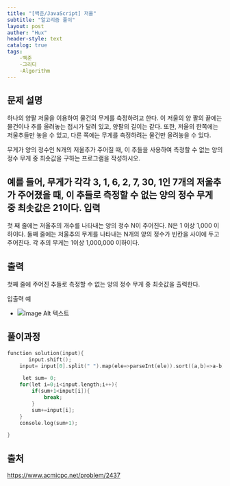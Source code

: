 ```yaml
---
title: "[백준/JavaScript] 저울"
subtitle: "알고리즘 풀이"
layout: post
auther: "Hux"
header-style: text
catalog: true
tags:
    -백준
    -그리디
    -Algorithm
---
```



문제 설명
-------
하나의 양팔 저울을 이용하여 물건의 무게를 측정하려고 한다. 이 저울의 양 팔의 끝에는 물건이나 추를 올려놓는 접시가 달려 있고, 양팔의 길이는 같다. 또한, 저울의 한쪽에는 저울추들만 놓을 수 있고, 다른 쪽에는 무게를 측정하려는 물건만 올려놓을 수 있다.

무게가 양의 정수인 N개의 저울추가 주어질 때, 이 추들을 사용하여 측정할 수 없는 양의 정수 무게 중 최솟값을 구하는 프로그램을 작성하시오.

예를 들어, 무게가 각각 3, 1, 6, 2, 7, 30, 1인 7개의 저울추가 주어졌을 때, 이 추들로 측정할 수 없는 양의 정수 무게 중 최솟값은 21이다. 
입력
-------
첫 째 줄에는 저울추의 개수를 나타내는 양의 정수 N이 주어진다. N은 1 이상 1,000 이하이다. 둘째 줄에는 저울추의 무게를 나타내는 N개의 양의 정수가 빈칸을 사이에 두고 주어진다. 각 추의 무게는 1이상 1,000,000 이하이다.


출력
-----
첫째 줄에 주어진 추들로 측정할 수 없는 양의 정수 무게 중 최솟값을 출력한다.


입출력 예

- ![Image Alt 텍스트]({{site.url}}/img/algorithm/baekjoon_2437_img.png)

풀이과정
-------

```cpp
function solution(input){
       input.shift();
    input= input[0].split(" ").map(ele=>parseInt(ele)).sort((a,b)=>a-b);

     let sum= 0;
    for(let i=0;i<input.length;i++){
        if(sum+1<input[i]){
            break;
        }
        sum+=input[i];
    }
    console.log(sum+1);

}
```





출처
---
https://www.acmicpc.net/problem/2437